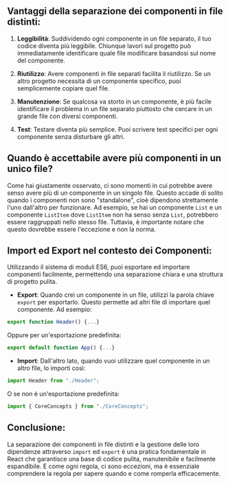 ## Vantaggi della separazione dei componenti in file distinti:

1. **Leggibilità**: Suddividendo ogni componente in un file separato, il tuo codice diventa più leggibile. Chiunque lavori sul progetto può immediatamente identificare quale file modificare basandosi sul nome del componente.

2. **Riutilizzo**: Avere componenti in file separati facilita il riutilizzo. Se un altro progetto necessita di un componente specifico, puoi semplicemente copiare quel file.

3. **Manutenzione**: Se qualcosa va storto in un componente, è più facile identificare il problema in un file separato piuttosto che cercare in un grande file con diversi componenti.

4. **Test**: Testare diventa più semplice. Puoi scrivere test specifici per ogni componente senza disturbare gli altri.

## Quando è accettabile avere più componenti in un unico file?

Come hai giustamente osservato, ci sono momenti in cui potrebbe avere senso avere più di un componente in un singolo file. Questo accade di solito quando i componenti non sono "standalone", cioè dipendono strettamente l'uno dall'altro per funzionare. Ad esempio, se hai un componente `List` e un componente `ListItem` dove `ListItem` non ha senso senza `List`, potrebbero essere raggruppati nello stesso file. Tuttavia, è importante notare che questo dovrebbe essere l'eccezione e non la norma.

## Import ed Export nel contesto dei Componenti:

Utilizzando il sistema di moduli ES6, puoi esportare ed importare componenti facilmente, permettendo una separazione chiara e una struttura di progetto pulita.

- **Export**: Quando crei un componente in un file, utilizzi la parola chiave `export` per esportarlo. Questo permette ad altri file di importare quel componente. Ad esempio:

```jsx
export function Header() {...}
```

Oppure per un'esportazione predefinita:

```jsx
export default function App() {...}
```

- **Import**: Dall'altro lato, quando vuoi utilizzare quel componente in un altro file, lo importi così:

```jsx
import Header from "./Header";
```

O se non è un'esportazione predefinita:

```jsx
import { CoreConcepts } from "./CoreConcepts";
```

## Conclusione:

La separazione dei componenti in file distinti e la gestione delle loro dipendenze attraverso `import` ed `export` è una pratica fondamentale in React che garantisce una base di codice pulita, manutenibile e facilmente espandibile. E come ogni regola, ci sono eccezioni, ma è essenziale comprendere la regola per sapere quando e come romperla efficacemente.
